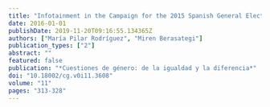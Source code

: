 ```yaml
---
title: "Infotainment in the Campaign for the 2015 Spanish General Election: An Analysis of El Hormiguero from a Gender Perspective"
date: 2016-01-01
publishDate: 2019-11-20T09:16:55.134365Z
authors: ["María Pilar Rodríguez", "Miren Berasategi"]
publication_types: ["2"]
abstract: ""
featured: false
publication: "*Cuestiones de género: de la igualdad y la diferencia*"
doi: "10.18002/cg.v0i11.3608"
volume: "11"
pages: "313-328"
---
```


